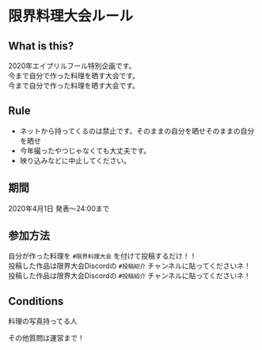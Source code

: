 # 限界料理大会ルール

## What is this?

2020年エイプリルフール特別企画です。        
今まで自分で作った料理を晒す大会です。        
今まで自分で作った料理を晒す大会です。

## Rule

- ネットから持ってくるのは禁止です。そのままの自分を晒せそのままの自分を晒せ
- 今年撮ったやつじゃなくても大丈夫です。
- 映り込みなどに中止してください。

## 期間

2020年4月1日 発表～24:00まで

## 参加方法

自分が作った料理を `#限界料理大会` を付けて投稿するだけ！！        
投稿した作品は限界大会Discordの `#投稿紹介` チャンネルに貼ってくださいネ！        
投稿した作品は限界大会Discordの `#投稿紹介` チャンネルに貼ってくださいネ！

## Conditions

料理の写真持ってる人

その他質問は運営まで！
